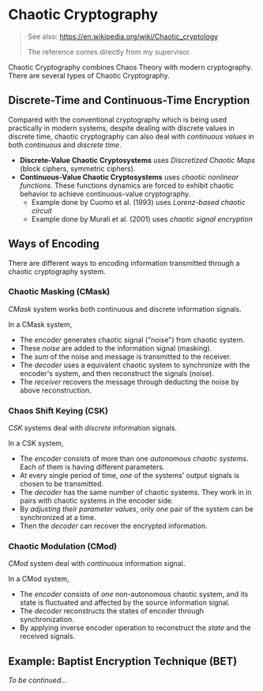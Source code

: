 # Chaotic Cryptography

> See also: https://en.wikipedia.org/wiki/Chaotic_cryptology
> 
> The reference comes directly from my supervisor.

Chaotic Cryptography combines Chaos Theory with modern cryptography. There are several types of Chaotic Cryptography.

## Discrete-Time and Continuous-Time Encryption

Compared with the conventional cryptography which is being used practically in modern systems, despite dealing with discrete values in discrete time, chaotic cryptography can also deal with *continuous values* in both *continuous* and *discrete time*.

- **Discrete-Value Chaotic Cryptosystems** uses *Discretized Chaotic Maps* (block ciphers, symmetric ciphers).
- **Continuous-Value Chaotic Cryptosystems** uses *chaotic nonlinear functions*. These functions dynamics are forced to exhibit chaotic behavior to achieve continuous-value cryptography.
  - Example done by Cuomo et al. (1993) uses *Lorenz-based chaotic circuit*
  - Example done by Murali et al. (2001) uses *chaotic signal encryption*

## Ways of Encoding

There are different ways to encoding information transmitted through a chaotic cryptography system.

### Chaotic Masking (CMask)

*CMask* system works both continuous and discrete information signals.

In a CMask system,

- The *encoder* generates chaotic signal ("noise") from chaotic system.
- These *noise* are added to the information signal (masking).
- The *sum* of the noise and message is transmitted to the receiver.
- The *decoder* uses a equivalent chaotic system to synchronize with the encoder's system, and then reconstruct the signals (noise).
- The *receiver* recovers the message through deducting the noise by above reconstruction.

### Chaos Shift Keying (CSK)

*CSK* systems deal with *discrete* information signals.

In a CSK system,

- The *encoder* consists of more than one *autonomous chaotic systems*. Each of them is having different parameters.
- At every single period of time, *one* of the systems' output signals is chosen to be transmitted.
- The *decoder* has the same number of chaotic systems. They work in in pairs with chaotic systems in the encoder side.
- By *adjusting their parameter values*, only *one* pair of the system can be synchronized at a time.
- Then the *decoder* can recover the encrypted information.

### Chaotic Modulation (CMod)

*CMod* system deal with *continuous* information signal.

In a CMod system,

- The *encoder* consists of *one* non-autonomous chaotic system, and its state is fluctuated and affected by the source information signal.
- The *decoder* reconstructs the states of encoder through synchronization.
- By applying inverse encoder operation to reconstruct the *state* and the received signals.

## Example: Baptist Encryption Technique (BET)

*To be continued...*
